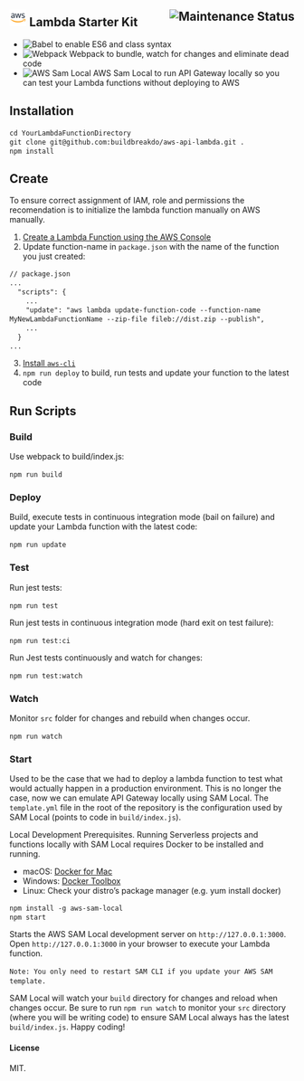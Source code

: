 ## <img height="30" title="AWS" src="https://raw.githubusercontent.com/github/explore/fbceb94436312b6dacde68d122a5b9c7d11f9524/topics/aws/aws.png" /> Lambda Starter Kit <img align="right" title="Maintenance Status" src="https://img.shields.io/badge/status-maintained-brightgreen.svg?style=flat-square" />
- <img width="40" title="Babel" src="https://raw.githubusercontent.com/babel/logo/master/babel.png" /> to enable ES6 and class syntax
- <img width="40" title="Webpack" src="https://camo.githubusercontent.com/d18f4a7a64244f703efcb322bf298dcb4ca38856/68747470733a2f2f7765627061636b2e6a732e6f72672f6173736574732f69636f6e2d7371756172652d6269672e737667" /> Webpack to bundle, watch for changes and eliminate dead code
- <img width="40" title="AWS Sam Local" src="https://github.com/buildbreakdo/aws-sam-local/blob/develop/media/sam-local-banner.png" /> AWS Sam Local to run API Gateway locally so you can test your Lambda functions without deploying to AWS

## Installation
```
cd YourLambdaFunctionDirectory
git clone git@github.com:buildbreakdo/aws-api-lambda.git .
npm install
```

## Create
To ensure correct assignment of IAM, role and permissions the recomendation is to initialize the lambda function manually on AWS manually.

1) [Create a Lambda Function using the AWS Console](https://docs.aws.amazon.com/lambda/latest/dg/getting-started-create-function.html)
2) Update function-name in `package.json` with the name of the function you just created:
```
// package.json
...
  "scripts": {
    ...
    "update": "aws lambda update-function-code --function-name MyNewLambdaFunctionName --zip-file fileb://dist.zip --publish",
    ...
  }
...
```
3) [Install `aws-cli`](https://docs.aws.amazon.com/cli/latest/userguide/cli-chap-install.html)
4) `npm run deploy` to build, run tests and update your function to the latest code

## Run Scripts

### Build
Use webpack to build/index.js:

`npm run build`

### Deploy
Build, execute tests in continuous integration mode (bail on failure) and update your Lambda function with the latest code:

`npm run update`

### Test
Run jest tests:

`npm run test`

Run jest tests in continuous integration mode (hard exit on test failure):

`npm run test:ci`

Run Jest tests continuously and watch for changes:

`npm run test:watch`

### Watch
Monitor `src` folder for changes and rebuild when changes occur.

`npm run watch`

### Start
Used to be the case that we had to deploy a lambda function to test what would actually happen in a production environment. This is no longer the case, now we can emulate API Gateway locally using SAM Local. The `template.yml` file in the root of the repository is the configuration used by SAM Local (points to code in `build/index.js`).

Local Development Prerequisites. Running Serverless projects and functions locally with SAM Local requires Docker to be installed and running.

 - macOS: [Docker for Mac](https://store.docker.com/editions/community/docker-ce-desktop-mac)
 - Windows: [Docker Toolbox](https://download.docker.com/win/stable/DockerToolbox.exe)
 - Linux: Check your distro’s package manager (e.g. yum install docker)

```
npm install -g aws-sam-local
npm start
```

Starts the AWS SAM Local development server on `http://127.0.0.1:3000`. Open `http://127.0.0.1:3000` in your browser to execute your Lambda function.

`Note: You only need to restart SAM CLI if you update your AWS SAM template.`

SAM Local will watch your `build` directory for changes and reload when changes
occur. Be sure to run `npm run watch` to monitor your `src` directory (where you will be writing code) to ensure SAM Local
always has the latest `build/index.js`. Happy coding!

#### License
MIT.

